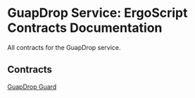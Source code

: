 # GuapDrop Service: ErgoScript Contracts Documentation

All contracts for the GuapDrop service.

## Contracts
[GuapDrop Guard](guapdrop_guard/README.md)